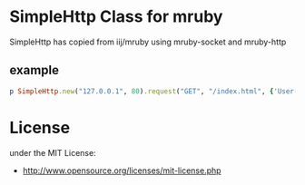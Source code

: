 # SimpleHttp Class for mruby

SimpleHttp has copied from iij/mruby using mruby-socket and mruby-http

## example

```ruby
p SimpleHttp.new("127.0.0.1", 80).request("GET", "/index.html", {'User-Agent' => "test-agent"})
```

# License
under the MIT License:

* http://www.opensource.org/licenses/mit-license.php
